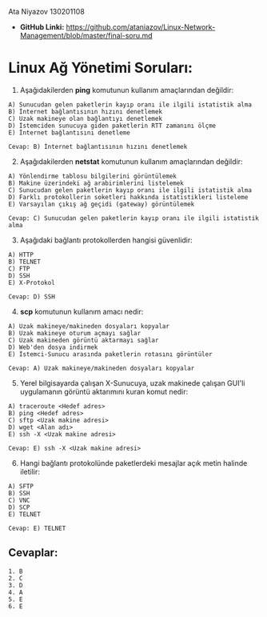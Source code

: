 Ata Niyazov 130201108
* **GitHub Linki:** https://github.com/ataniazov/Linux-Network-Management/blob/master/final-soru.md

# Linux Ağ Yönetimi Soruları:

1. Aşağıdakilerden **ping** komutunun kullanım amaçlarından değildir:

```
A) Sunucudan gelen paketlerin kayıp oranı ile ilgili istatistik alma
B) İnternet bağlantısının hızını denetlemek
C) Uzak makineye olan bağlantıyı denetlemek
D) İstemciden sunucuya giden paketlerin RTT zamanını ölçme
E) İnternet bağlantısını denetleme
```

```
Cevap: B) İnternet bağlantısının hızını denetlemek
```


2. Aşağıdakilerden **netstat** komutunun kullanım amaçlarından değildir:

```
A) Yönlendirme tablosu bilgilerini görüntülemek
B) Makine üzerindeki ağ arabirimlerini listelemek
C) Sunucudan gelen paketlerin kayıp oranı ile ilgili istatistik alma
D) Farklı protokollerin soketleri hakkında istatistikleri listeleme
E) Varsayılan çıkış ağ geçidi (gateway) görüntülemek
```

```
Cevap: C) Sunucudan gelen paketlerin kayıp oranı ile ilgili istatistik alma
```


3. Aşağıdaki bağlantı protokollerden hangisi güvenlidir:

```
A) HTTP
B) TELNET
C) FTP
D) SSH
E) X-Protokol
```

```
Cevap: D) SSH
```


4. **scp** komutunun kullanım amacı nedir:

```
A) Uzak makineye/makineden dosyaları kopyalar
B) Uzak makineye oturum açmayı sağlar
C) Uzak makineden görüntü aktarmayı sağlar
D) Web'den dosya indirmek
E) İstemci-Sunucu arasında paketlerin rotasını görüntüler
```

```
Cevap: A) Uzak makineye/makineden dosyaları kopyalar
```


5. Yerel bilgisayarda çalışan X-Sunucuya, uzak makinede çalışan GUI'li uygulamanın görüntü aktarımını kuran komut nedir:

```
A) traceroute <Hedef adres>
B) ping <Hedef adres>
C) sftp <Uzak makine adresi>
D) wget <Alan adı>
E) ssh -X <Uzak makine adresi>
```

```
Cevap: E) ssh -X <Uzak makine adresi>
```


6. Hangi bağlantı protokolünde paketlerdeki mesajlar açık metin halinde iletilir:

```
A) SFTP
B) SSH
C) VNC
D) SCP
E) TELNET
```

```
Cevap: E) TELNET
```

## Cevaplar:

```
1. B
2. C
3. D
4. A
5. E
6. E
```
